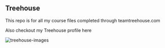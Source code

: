 ## Treehouse

This repo is for all my course files completed through teamtreehouse.com

Also checkout my Treehouse profile here

![treehouse-images](https://cloud.githubusercontent.com/assets/16196725/11725636/8508b818-9f2f-11e5-98e2-f4c4cd5210fe.jpg)
